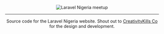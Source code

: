 <p align="center">
    <img src="https://user-images.githubusercontent.com/807318/27274054-b06652c6-54c9-11e7-83ab-f4a3fa6109b7.jpeg" alt="Laravel Nigeria meetup">
</p>
<hr style="height:1px;"/>
<p align="center">Source code for the Laravel Nigeria website. Shout out to <a href="https://creativitykills.co" target="_blank">CreativityKills Co</a> for the design and development.</p>